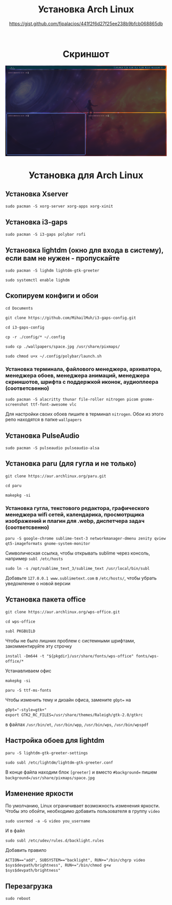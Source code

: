 <div align="center">

# Установка Arch Linux
https://gist.github.com/fjpalacios/441f2f6d27f25ee238b9bfcb068865db

<br>

# Скриншот
![screenshot](./assets/screenshot.png)

# Установка для Arch Linux
</div>

## Установка Xserver
```
sudo pacman -S xorg-server xorg-apps xorg-xinit
```

## Установка i3-gaps
```
sudo pacman -S i3-gaps polybar rofi
```

## Установка lightdm (окно для входа в систему), если вам не нужен - пропускайте
```
sudo pacman -S lighdm lightdm-gtk-greeter
```
```
sudo systemctl enable lighdm
```

## Скопируем конфиги и обои
```
cd Documents
```
```
git clone https://github.com/MihailMuh/i3-gaps-config.git
```
```
cd i3-gaps-config
```
```
cp -r ./config/* ~/.config
```
```
sudo cp ./wallpapers/space.jpg /usr/share/pixmaps/
```
```
sudo chmod u+x ~/.config/polybar/launch.sh
```

### Установка терминала, файлового менеджера, архиватора, менеджера обоев, менеджера анимаций, менеджера скриншотов, шрифта с поддержкой иконок, аудиоплеера (соответсвенно)
```
sudo pacman -S alacritty thunar file-roller nitrogen picom gnome-screenshot ttf-font-awesome vlc
```
Для настройки своих обоев пишите в терминал ```nitrogen```. Обои из этого репо находятся в папке ```wallpapers```

## Установка PulseAudio
```
sudo pacman -S pulseaudio pulseaudio-alsa
```

## Установка paru (для гугла и не только)
```
git clone https://aur.archlinux.org/paru.git
```
```
cd paru
```
```
makepkg -si
```

### Установка гугла, текстового редактора, графического менеджера wifi сетей, календарика, просмотрщика изображений и плагин для .webp, диспетчера задач (соответсвенно)
```
paru -S google-chrome sublime-text-3 networkmanager-dmenu zenity qview qt5-imageformats gnome-system-monitor
```

Символическая ссылка, чтобы открывать sublime через консоль, например ```subl /etc/hosts```
```
sudo ln -s /opt/sublime_text_3/sublime_text /usr/local/bin/subl
```
Добавьте ```127.0.0.1 www.sublimetext.com``` в ```/etc/hosts/```, чтобы убрать уведомление о новой версии

## Установка пакета office
```
git clone https://aur.archlinux.org/wps-office.git
```
```
cd wps-office
```
```
subl PKGBUILD
```
Чтобы не было лишних проблем с системными шрифтами, закомментируйте эту строчку
```
install -Dm644 -t "${pkgdir}/usr/share/fonts/wps-office" fonts/wps-office/*
```
Устанавливаем офис
```
makepkg -si
```
```
paru -S ttf-ms-fonts
```
Чтобы изменить тему и дизайн офиса, замените ```gOpt=``` на 
```
gOpt="-style=gtk+"
export GTK2_RC_FILES=/usr/share/themes/Raleigh/gtk-2.0/gtkrc
```
в файлах ```/usr/bin/et```, ```/usr/bin/wpp```, ```/usr/bin/wps```, ```/usr/bin/wpspdf```

## Настройка обоев для lightdm
```
paru -S lightdm-gtk-greeter-settings
```
```
sudo subl /etc/lightdm/lightdm-gtk-greeter.conf
```
В конце файла находим блок ```[greeter]``` и вместо ```#background=``` пишем ```background=/usr/share/pixmaps/space.jpg```

## Изменение яркости
По умолчанию, Linux ограничивает возможность изменения яркости. Чтобы это обойти, необходимо добавить пользователя в группу ```video```
```
sudo usermod -a -G video you_username
```
И в файл
```
sudo subl /etc/udev/rules.d/backlight.rules
```
Добавить правило
```
ACTION=="add", SUBSYSTEM=="backlight", RUN+="/bin/chgrp video $sys$devpath/brightness", RUN+="/bin/chmod g+w $sys$devpath/brightness"
```

## Перезагрузка
```
sudo reboot
```
